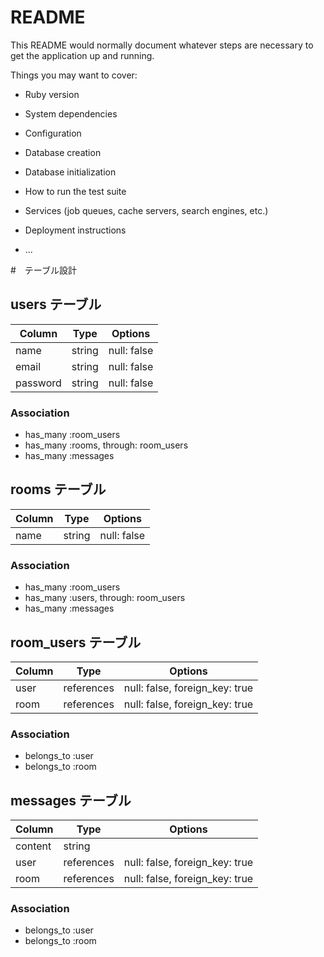 # README

This README would normally document whatever steps are necessary to get the
application up and running.

Things you may want to cover:

* Ruby version

* System dependencies

* Configuration

* Database creation

* Database initialization

* How to run the test suite

* Services (job queues, cache servers, search engines, etc.)

* Deployment instructions

* ...

#　テーブル設計
## users テーブル

| Column   | Type   | Options     |
| -------- | ------ | ----------- |
| name     | string | null: false | 
| email    | string | null: false |
| password | string | null: false |

### Association

- has_many :room_users
- has_many :rooms, through: room_users
- has_many :messages

## rooms テーブル
| Column| Type   | Options     |
| ----- | ------ | ----------- |
| name  | string | null: false |

### Association

- has_many :room_users
- has_many :users, through: room_users
- has_many :messages


## room_users テーブル
| Column| Type       | Options                        |
| ----- | ---------- | ------------------------------ |
| user  | references | null: false, foreign_key: true |
| room  | references | null: false, foreign_key: true |

### Association

- belongs_to :user
- belongs_to :room

## messages テーブル
| Column  | Type       | Options                        |
|-------- | ---------- | ----------------------|
| content | string     |                                |
| user    | references | null: false, foreign_key: true |
| room    | references | null: false, foreign_key: true |

### Association
- belongs_to :user
- belongs_to :room